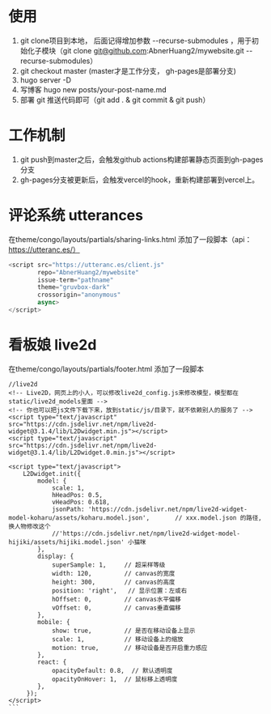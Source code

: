 # 使用
1. git clone项目到本地， 后面记得增加参数 --recurse-submodules ，用于初始化子模块（git clone git@github.com:AbnerHuang2/mywebsite.git --recurse-submodules）
2. git checkout master (master才是工作分支， gh-pages是部署分支)
2. hugo server -D
3. 写博客 hugo new posts/your-post-name.md
4. 部署 git 推送代码即可（git add . & git commit & git push）
# 工作机制
1. git push到master之后，会触发github actions构建部署静态页面到gh-pages分支
2. gh-pages分支被更新后，会触发vercel的hook，重新构建部署到vercel上。


# 评论系统 utterances
在theme/congo/layouts/partials/sharing-links.html 添加了一段脚本（api：https://utteranc.es/）
```javascript
<script src="https://utteranc.es/client.js"
        repo="AbnerHuang2/mywebsite"
        issue-term="pathname"
        theme="gruvbox-dark"
        crossorigin="anonymous"
        async>
</script>
```


# 看板娘 live2d
在theme/congo/layouts/partials/footer.html 添加了一段脚本
``````JS
//live2d
<!-- Live2D，网页上的小人，可以修改live2d_config.js来修改模型，模型都在static/live2d_models里面 -->
<!-- 你也可以把js文件下载下来，放到static/js/目录下，就不依赖别人的服务了 -->
<script type="text/javascript" src="https://cdn.jsdelivr.net/npm/live2d-widget@3.1.4/lib/L2Dwidget.min.js"></script>
<script type="text/javascript" src="https://cdn.jsdelivr.net/npm/live2d-widget@3.1.4/lib/L2Dwidget.0.min.js"></script>

<script type="text/javascript">
    L2Dwidget.init({
        model: {
            scale: 1,
            hHeadPos: 0.5,
            vHeadPos: 0.618,
            jsonPath: 'https://cdn.jsdelivr.net/npm/live2d-widget-model-koharu/assets/koharu.model.json',       // xxx.model.json 的路径,换人物修改这个
            //'https://cdn.jsdelivr.net/npm/live2d-widget-model-hijiki/assets/hijiki.model.json' 小猫咪
        },
        display: {
            superSample: 1,     // 超采样等级
            width: 120,         // canvas的宽度
            height: 300,        // canvas的高度
            position: 'right',   // 显示位置：左或右
            hOffset: 0,         // canvas水平偏移
            vOffset: 0,         // canvas垂直偏移
        },
        mobile: {
            show: true,         // 是否在移动设备上显示
            scale: 1,           // 移动设备上的缩放
            motion: true,       // 移动设备是否开启重力感应
        },
        react: {
            opacityDefault: 0.8,  // 默认透明度
            opacityOnHover: 1,  // 鼠标移上透明度
        },
     });
</script>
```
